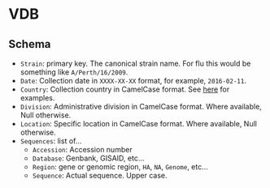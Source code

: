 # VDB

## Schema

* `Strain`: primary key. The canonical strain name. For flu this would be something like `A/Perth/16/2009`.
* `Date`: Collection date in `XXXX-XX-XX` format, for example, `2016-02-11`.
* `Country`: Collection country in CamelCase format. See [here](https://github.com/blab/nextflu/blob/master/augur/source-data/geo_synonyms.tsv) for examples.
* `Division`: Administrative division in CamelCase format. Where available, Null otherwise.
* `Location`: Specific location in CamelCase format. Where available, Null otherwise.
* `Sequences`: list of...
  * `Accession`: Accession number
  * `Database`: Genbank, GISAID, etc...
  * `Region`: gene or genomic region, `HA`, `NA`, `Genome`, etc...
  * `Sequence`: Actual sequence. Upper case.

